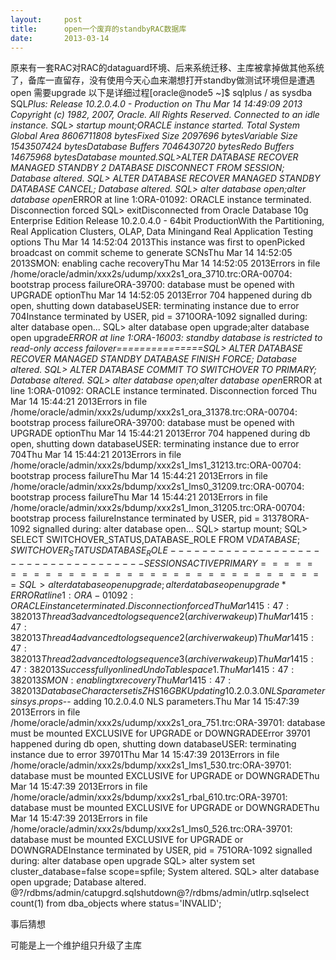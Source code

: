 ```yaml
---
layout:     post
title:      open一个废弃的standbyRAC数据库
date:       2013-03-14
---
```

原来有一套RAC对RAC的dataguard环境、后来系统迁移、主库被拿掉做其他系统了，备库一直留存，没有使用今天心血来潮想打开standby做测试环境但是遭遇open 需要upgrade 以下是详细过程[oracle@node5 ~]$ sqlplus / as sysdba SQL*Plus: Release 10.2.0.4.0 - Production on Thu Mar 14 14:49:09 2013 Copyright (c) 1982, 2007, Oracle.  All Rights Reserved. Connected to an idle instance. SQL> startup mount;ORACLE instance started. Total System Global Area 8606711808 bytesFixed Size                    2097696 bytesVariable Size                 1543507424 bytesDatabase Buffers         7046430720 bytesRedo Buffers                   14675968 bytesDatabase mounted.SQL>ALTER DATABASE RECOVER MANAGED STANDBY    2  DATABASE DISCONNECT FROM SESSION; Database altered. SQL>  ALTER DATABASE RECOVER MANAGED STANDBY DATABASE CANCEL; Database altered. SQL> alter database open;alter database open*ERROR at line 1:ORA-01092: ORACLE instance terminated. Disconnection forced  SQL> exitDisconnected from Oracle Database 10g Enterprise Edition Release 10.2.0.4.0 - 64bit ProductionWith the Partitioning, Real Application Clusters, OLAP, Data Miningand Real Application Testing options    Thu Mar 14 14:52:04 2013This instance was first to openPicked broadcast on commit scheme to generate SCNsThu Mar 14 14:52:05 2013SMON: enabling cache recoveryThu Mar 14 14:52:05 2013Errors in file /home/oracle/admin/xxx2s/udump/xxx2s1_ora_3710.trc:ORA-00704: bootstrap process failureORA-39700: database must be opened with UPGRADE optionThu Mar 14 14:52:05 2013Error 704 happened during db open, shutting down databaseUSER: terminating instance due to error 704Instance terminated by USER, pid = 3710ORA-1092 signalled during: alter database open...    SQL> alter database open upgrade;alter database open upgrade*ERROR at line 1:ORA-16003: standby database is restricted to read-only access    failover===============SQL> ALTER DATABASE RECOVER MANAGED STANDBY DATABASE FINISH FORCE; Database altered. SQL> ALTER DATABASE COMMIT TO SWITCHOVER TO PRIMARY; Database altered.   SQL> alter database open;alter database open*ERROR at line 1:ORA-01092: ORACLE instance terminated. Disconnection forced Thu Mar 14 15:44:21 2013Errors in file /home/oracle/admin/xxx2s/udump/xxx2s1_ora_31378.trc:ORA-00704: bootstrap process failureORA-39700: database must be opened with UPGRADE optionThu Mar 14 15:44:21 2013Error 704 happened during db open, shutting down databaseUSER: terminating instance due to error 704Thu Mar 14 15:44:21 2013Errors in file /home/oracle/admin/xxx2s/bdump/xxx2s1_lms1_31213.trc:ORA-00704: bootstrap process failureThu Mar 14 15:44:21 2013Errors in file /home/oracle/admin/xxx2s/bdump/xxx2s1_lms0_31209.trc:ORA-00704: bootstrap process failureThu Mar 14 15:44:21 2013Errors in file /home/oracle/admin/xxx2s/bdump/xxx2s1_lmon_31205.trc:ORA-00704: bootstrap process failureInstance terminated by USER, pid = 31378ORA-1092 signalled during: alter database open...    SQL> startup mount; SQL>  SELECT SWITCHOVER_STATUS,DATABASE_ROLE FROM V$DATABASE; SWITCHOVER_STATUS    DATABASE_ROLE-------------------- ----------------SESSIONS ACTIVE      PRIMARY  =================================SQL> alter database open upgrade;alter database open upgrade*ERROR at line 1:ORA-01092: ORACLE instance terminated. Disconnection forced  Thu Mar 14 15:47:38 2013Thread 3 advanced to log sequence 2 (archiver wakeup)Thu Mar 14 15:47:38 2013Thread 4 advanced to log sequence 2 (archiver wakeup)Thu Mar 14 15:47:38 2013Thread 2 advanced to log sequence 3 (archiver wakeup)Thu Mar 14 15:47:38 2013Successfully onlined Undo Tablespace 1.Thu Mar 14 15:47:38 2013SMON: enabling tx recoveryThu Mar 14 15:47:38 2013Database Characterset is ZHS16GBKUpdating 10.2.0.3.0 NLS parameters in sys.props$-- adding 10.2.0.4.0 NLS parameters.Thu Mar 14 15:47:39 2013Errors in file /home/oracle/admin/xxx2s/udump/xxx2s1_ora_751.trc:ORA-39701: database must be mounted EXCLUSIVE for UPGRADE or DOWNGRADEError 39701 happened during db open, shutting down databaseUSER: terminating instance due to error 39701Thu Mar 14 15:47:39 2013Errors in file /home/oracle/admin/xxx2s/bdump/xxx2s1_lms1_530.trc:ORA-39701: database must be mounted EXCLUSIVE for UPGRADE or DOWNGRADEThu Mar 14 15:47:39 2013Errors in file /home/oracle/admin/xxx2s/bdump/xxx2s1_rbal_610.trc:ORA-39701: database must be mounted EXCLUSIVE for UPGRADE or DOWNGRADEThu Mar 14 15:47:39 2013Errors in file /home/oracle/admin/xxx2s/bdump/xxx2s1_lms0_526.trc:ORA-39701: database must be mounted EXCLUSIVE for UPGRADE or DOWNGRADEInstance terminated by USER, pid = 751ORA-1092 signalled during: alter database open upgrade   SQL> alter system set cluster_database=false scope=spfile; System altered. SQL> alter database open upgrade; Database altered.    @?/rdbms/admin/catupgrd.sqlshutdown@?/rdbms/admin/utlrp.sqlselect count(1) from dba_objects where status='INVALID';

事后猜想

可能是上一个维护组只升级了主库

